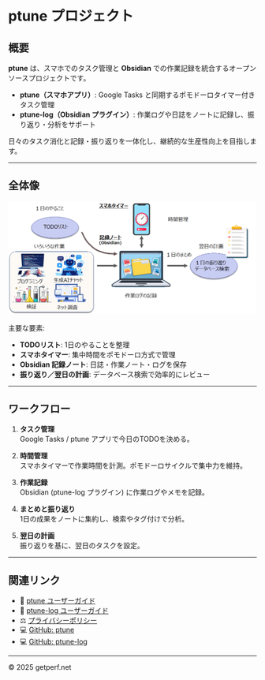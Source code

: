 # ptune プロジェクト

## 概要
**ptune** は、スマホでのタスク管理と **Obsidian** での作業記録を統合するオープンソースプロジェクトです。  
- **ptune（スマホアプリ）**: Google Tasks と同期するポモドーロタイマー付きタスク管理  
- **ptune-log（Obsidian プラグイン）**: 作業ログや日誌をノートに記録し、振り返り・分析をサポート  

日々のタスク消化と記録・振り返りを一体化し、継続的な生産性向上を目指します。

---

## 全体像
![ワークフロー図](img/workflow.png)

主要な要素:
- **TODOリスト**: 1日のやることを整理  
- **スマホタイマー**: 集中時間をポモドーロ方式で管理  
- **Obsidian 記録ノート**: 日誌・作業ノート・ログを保存  
- **振り返り／翌日の計画**: データベース検索で効率的にレビュー  

---

## ワークフロー
1. **タスク管理**  
   Google Tasks / ptune アプリで今日のTODOを決める。  

2. **時間管理**  
   スマホタイマーで作業時間を計測。ポモドーロサイクルで集中力を維持。  

3. **作業記録**  
   Obsidian (ptune-log プラグイン) に作業ログやメモを記録。  

4. **まとめと振り返り**  
   1日の成果をノートに集約し、検索やタグ付けで分析。  

5. **翌日の計画**  
   振り返りを基に、翌日のタスクを設定。  

---

## 関連リンク
- 📱 [ptune ユーザーガイド](https://ptune.readthedocs.io/)  
- 📒 [ptune-log ユーザーガイド](https://ptune-log.readthedocs.io/)  
- ⚖️ [プライバシーポリシー](privacy.md)  
- 💻 [GitHub: ptune](https://github.com/getperf/ptune)  
- 💻 [GitHub: ptune-log](https://github.com/getperf/ptune-log)  

---

© 2025 getperf.net
